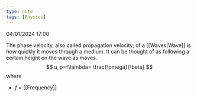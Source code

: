 ```yaml
---
type: note
tags: [Physics]
---
```

04/01/2024 17:00

  

The phase velocity, also called propagation velocity, of a [[Waves|Wave]] is how quickly it moves through a medium. It can be thought of as following a certain height on the wave as moves.
$$
u_p=f\lambda= \frac{\omega}{\beta}
$$
where
- $f$ = [[Frequency]]

